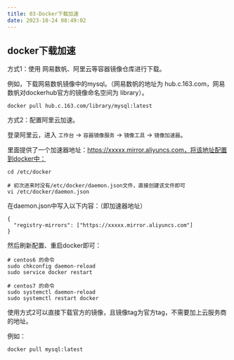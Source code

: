 ```yaml
---
title: 03-Docker下载加速
date: 2023-10-24 08:49:02
---
```


## docker下载加速

方式1：使用 网易数帆、阿里云等容器镜像仓库进行下载。

例如，下载网易数帆镜像中的mysql。（网易数帆的地址为 hub.c.163.com，网易数帆对dockerhub官方的镜像命名空间为 library）。

```Shell
docker pull hub.c.163.com/library/mysql:latest
```

方式2：配置阿里云加速。

登录阿里云，进入 `工作台` -> `容器镜像服务` -> `镜像工具` -> `镜像加速器`。

里面提供了一个加速器地址：https://xxxxx.mirror.aliyuncs.com，将该地址配置到docker中：

```Shell
cd /etc/docker

# 初次进来时没有/etc/docker/daemon.json文件，直接创建该文件即可
vi /etc/docker/daemon.json
```

在daemon.json中写入以下内容：（即加速器地址）

```Shell
{
  "registry-mirrors": ["https://xxxxx.mirror.aliyuncs.com"]  
}
```

然后刷新配置、重启docker即可：

```Shell
# centos6 的命令
sudo chkconfig daemon-reload
sudo service docker restart

# centos7 的命令
sudo systemctl daemon-reload
sudo systemctl restart docker
```

使用方式2可以直接下载官方的镜像，且镜像tag为官方tag，不需要加上云服务商的地址。

例如：

```Shell
docker pull mysql:latest
```
